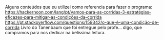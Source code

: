 Alguns conteúdos que eu utilizei como referencia para fazer o programa: 
  https://hackernoon.com/lang/pt/vamos-para-as-corridas-3-estratégias-eficazes-para-mitigar-as-condições-da-corrida
  https://pt.stackoverflow.com/questions/159342/o-que-é-uma-condição-de-corrida
  Livro do Tanenbaum que foi entregue pelo profe... digo, que compramos para nos dedicar na belíssima leitura.

  
  
